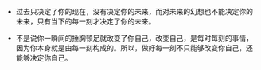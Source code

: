 




- 过去只决定了你的现在，没有决定你的未来，而对未来的幻想也不能决定你的未来，只有当下的每一刻才决定了你的未来。

- 不是说你一瞬间的捶胸顿足就改变了你自己，改变自己，是每时每刻的事情，因为你本身就是由每一刻构成的。所以，做好每一刻不只能够改变你自己，还能够决定你自己。
